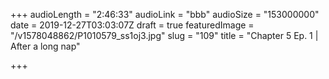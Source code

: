+++
audioLength = "2:46:33"
audioLink = "bbb"
audioSize = "153000000"
date = 2019-12-27T03:03:07Z
draft = true
featuredImage = "/v1578048862/P1010579_ss1oj3.jpg"
slug = "109"
title = "Chapter 5 Ep. 1 | After a long nap"

+++
